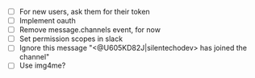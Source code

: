 - [ ] For new users, ask them for their token
- [ ] Implement oauth
- [ ] Remove message.channels event, for now
- [ ] Set permission scopes in slack
- [ ] Ignore this message "<@U605KD82J|silentechodev> has joined the channel"
- [ ] Use img4me?